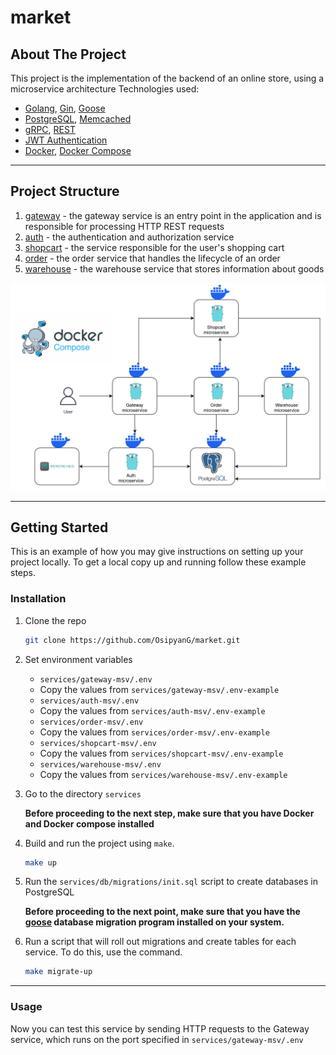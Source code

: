 # market

## About The Project

This project is the implementation of the backend of an online store, using a microservice architecture
Technologies used:

- [Golang](https://go.dev/), [Gin](https://gin-gonic.com/), [Goose](https://github.com/pressly/goose)
- [PostgreSQL](https://www.postgresql.org/), [Memcached](https://memcached.org/)
- [gRPC](https://grpc.io/), [REST](https://ru.wikipedia.org/wiki/REST)
- [JWT Authentication](https://jwt.io/)
- [Docker](https://www.docker.com/), [Docker Compose](https://github.com/docker/compose)

---

## Project Structure

1. [gateway](/services/gateway-msv/README.md) - the gateway service is an entry point in the application and is responsible for processing HTTP REST requests
2. [auth](/services/auth-msv/README.md) - the authentication and authorization service
3. [shopcart](/services/shopcart-msv/README.md) - the service responsible for the user's shopping cart
4. [order](/services/order-msv/README.md) - the order service that handles the lifecycle of an order
5. [warehouse](/services/warehouse-msv/README.md) - the warehouse service that stores information about goods

![Architecture of project](images/arch.jpg)

---

## Getting Started

This is an example of how you may give instructions on setting up your project locally. To get a local copy up and running follow these example steps.

### Installation

1. Clone the repo

   ```sh
   git clone https://github.com/OsipyanG/market.git
   ```

2. Set environment variables

   - `services/gateway-msv/.env`
   - Copy the values from `services/gateway-msv/.env-example`
   - `services/auth-msv/.env`
   - Copy the values from `services/auth-msv/.env-example`
   - `services/order-msv/.env`
   - Copy the values from `services/order-msv/.env-example`
   - `services/shopcart-msv/.env`
   - Copy the values from `services/shopcart-msv/.env-example`
   - `services/warehouse-msv/.env`
   - Copy the values from `services/warehouse-msv/.env-example`

3. Go to the directory `services`

   **Before proceeding to the next step, make sure that you have Docker and Docker compose installed**

4. Build and run the project using `make`.

   ```sh
   make up
   ```

5. Run the `services/db/migrations/init.sql` script to create databases in PostgreSQL

   **Before proceeding to the next point, make sure that you have the [goose](https://github.com/pressly/goose) database migration program installed on your system.**

6. Run a script that will roll out migrations and create tables for each service. To do this, use the command.

   ```sh
   make migrate-up
   ```

---

### Usage

Now you can test this service by sending HTTP requests to the Gateway service, which runs on the port specified in `services/gateway-msv/.env`
